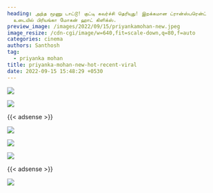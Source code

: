 ```yaml
---
heading: அந்த மூணு டாட்டூ! குட்டி கவர்ச்சி தெரியுது! இறக்கமான ட்ரான்ஸ்பரென்ட்
  உடையில் பிரியங்கா மோகன் ஹாட் கிளிக்ஸ்.
preview_image: /images/2022/09/15/priyankamohan-new.jpeg
image_resize: /cdn-cgi/image/w=640,fit=scale-down,q=80,f=auto
categories: cinema
authors: Santhosh
tag:
  - priyanka mohan
title: priyanka-mohan-new-hot-recent-viral
date: 2022-09-15 15:48:29 +0530
---
```

![](/images/2022/09/15/priyanka-mohan-new-hot-recent-viral.jpeg)

![](/images/2022/09/15/priyanka-mohan-new-hot-recent-viral2.jpeg)

{{< adsense >}}

![](/images/2022/09/15/priyanka-mohan-new-hot-recent-viral4.jpeg)

![](/images/2022/09/15/priyanka-mohan-new-hot-recent-viral6.jpeg)

![](/images/2022/09/15/priyanka-mohan-new-hot-recent-viral44.jpeg)

{{< adsense >}}

![](/images/2022/09/15/priyanka-mohan-new-hot-recent-viral288.jpeg)
